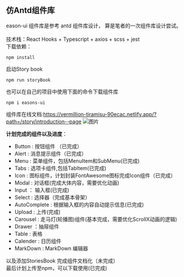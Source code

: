 ## 仿Antd组件库
eason-ui 组件库是参考 antd 组件库设计， 算是笔者的一次组件库设计尝试。<br>
<br>
技术栈：React Hooks + Typescript + axios + scss + jest
<br>
下载依赖：
```
npm install
```
启动Story book
```
npm run storyBook
```
也可以在自己的项目中使用下面的命令下载组件库
```
npm i easons-ui
```
组件库在线文档:https://vermillion-tiramisu-90ecac.netlify.app/?path=/story/introduction--page
![图片](https://user-images.githubusercontent.com/65885530/178634727-3e84fd1d-6775-4184-a9a2-8ea55c7338e1.png)

**计划完成的组件以及进度**：
- Button : 按钮组件 （已完成）
- Alert  : 消息提示组件（已完成）
- Menu   : 菜单组件，包括MenuItem和SubMenu(已完成)
- Tabs   : 选项卡组件,包括TabItem(已完成)
- Icon   : 图标组件，计划封装FontAwesome图标完成Icon组件（已完成）
- Modal  : 对话框(完成大体内容，需要优化动画)
- Input  ： 输入框(已完成)
- Select : 选择器（完成基本骨架）
- AutoComplete : 根据输入框的内容自动提示信息(已完成)
- Upload : 上传(完成)
- Carousel : 走马灯(轮播图)组件(基本完成，需要优化ScrollX动画的逻辑)
- Drawer ：抽屉组件
- Table  : 表格
- Calender : 日历组件
- MarkDown : MarkDown 编辑器

以及添加StoriesBook 完成组件文档化（未完成）<br>
最后计划上传至npm，可以下载使用(已完成)
